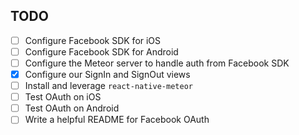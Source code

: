 ## TODO

- [ ] Configure Facebook SDK for iOS
- [ ] Configure Facebook SDK for Android
- [ ] Configure the Meteor server to handle auth from Facebook SDK
- [x] Configure our SignIn and SignOut views
- [ ] Install and leverage `react-native-meteor`
- [ ] Test OAuth on iOS
- [ ] Test OAuth on Android
- [ ] Write a helpful README for Facebook OAuth
